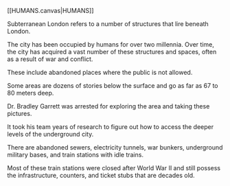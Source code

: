 [[HUMANS.canvas|HUMANS]]

Subterranean London refers to a number of structures that lire beneath London.



The city has been occupied by humans for over two millennia. Over time, the city has acquired a vast number of these structures and spaces, often as a result of war and conflict.



These include abandoned places where the public is not allowed.



Some areas are dozens of stories below the surface and go as far as 67 to 80 meters deep.



Dr. Bradley Garrett was arrested for exploring the area and taking these pictures.



It took his team years of research to figure out how to access the deeper levels of the underground city.



There are abandoned sewers, electricity tunnels, war bunkers, underground military bases, and train stations with idle trains.



Most of these train stations were closed after World War II and still possess the infrastructure, counters, and ticket stubs that are decades old.